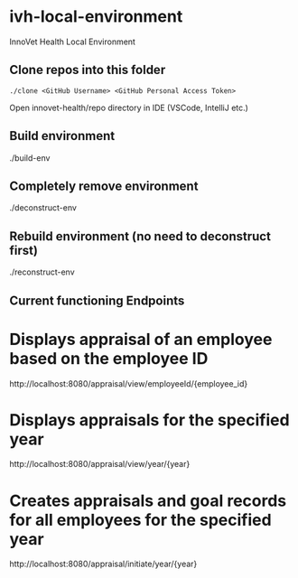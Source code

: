 # ivh-local-environment
InnoVet Health Local Environment

## Clone repos into this folder
```
./clone <GitHub Username> <GitHub Personal Access Token>
```
Open innovet-health/repo directory in IDE (VSCode, IntelliJ etc.)

## Build environment
./build-env

## Completely remove environment
./deconstruct-env

## Rebuild environment (no need to deconstruct first)
./reconstruct-env

## Current functioning Endpoints
# Displays appraisal of an employee based on the employee ID
http://localhost:8080/appraisal/view/employeeId/{employee_id} 
# Displays appraisals for the specified year
http://localhost:8080/appraisal/view/year/{year}
# Creates appraisals and goal records for all employees for the specified year
http://localhost:8080/appraisal/initiate/year/{year}
